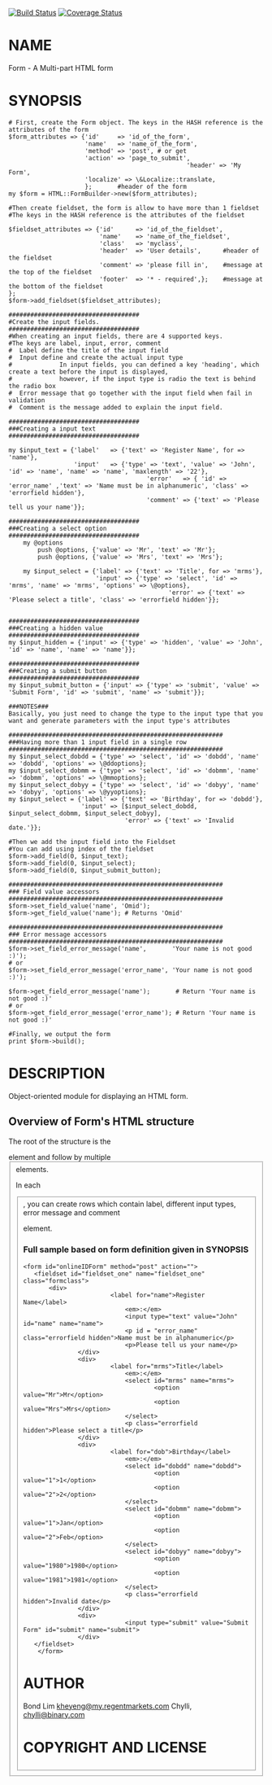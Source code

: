 [![Build Status](https://travis-ci.org/binary-com/perl-HTML-FormBuilder.svg?branch=master)](https://travis-ci.org/binary-com/perl-HTML-FormBuilder)
[![Coverage Status](https://coveralls.io/repos/binary-com/perl-HTML-FormBuilder/badge.png?branch=master)](https://coveralls.io/r/binary-com/perl-HTML-FormBuilder?branch=master)

# NAME

Form - A Multi-part HTML form

# SYNOPSIS

    # First, create the Form object. The keys in the HASH reference is the attributes of the form
    $form_attributes => {'id'     => 'id_of_the_form',
                         'name'   => 'name_of_the_form',
                         'method' => 'post', # or get
                         'action' => 'page_to_submit',
                                                     'header' => 'My Form',
                         'localize' => \&Localize::translate,
                         };       #header of the form
    my $form = HTML::FormBuilder->new($form_attributes);

    #Then create fieldset, the form is allow to have more than 1 fieldset
    #The keys in the HASH reference is the attributes of the fieldset

    $fieldset_attributes => {'id'      => 'id_of_the_fieldset',
                             'name'    => 'name_of_the_fieldset',
                             'class'   => 'myclass',
                             'header'  => 'User details',      #header of the fieldset
                             'comment' => 'please fill in',    #message at the top of the fieldset
                             'footer'  => '* - required',};    #message at the bottom of the fieldset
    };
    $form->add_fieldset($fieldset_attributes);

    ####################################
    #Create the input fields.
    ####################################
    #When creating an input fields, there are 4 supported keys.
    #The keys are label, input, error, comment
    #  Label define the title of the input field
    #  Input define and create the actual input type
    #             In input fields, you can defined a key 'heading', which create a text before the input is displayed,
    #             however, if the input type is radio the text is behind the radio box
    #  Error message that go together with the input field when fail in validation
    #  Comment is the message added to explain the input field.

    ####################################
    ###Creating a input text
    ####################################

    my $input_text = {'label'   => {'text' => 'Register Name', for => 'name'},
                      'input'   => {'type' => 'text', 'value' => 'John', 'id' => 'name', 'name' => 'name', 'maxlength' => '22'},
                                          'error'   => { 'id' => 'error_name' ,'text' => 'Name must be in alphanumeric', 'class' => 'errorfield hidden'},
                                          'comment' => {'text' => 'Please tell us your name'}};

    ####################################
    ###Creating a select option
    ####################################
        my @options
            push @options, {'value' => 'Mr', 'text' => 'Mr'};
            push @options, {'value' => 'Mrs', 'text' => 'Mrs'};

        my $input_select = {'label' => {'text' => 'Title', for => 'mrms'},
                            'input' => {'type' => 'select', 'id' => 'mrms', 'name' => 'mrms', 'options' => \@options},
                                                'error' => {'text' => 'Please select a title', 'class' => 'errorfield hidden'}};


    ####################################
    ###Creating a hidden value
    ####################################
    my $input_hidden = {'input' => {'type' => 'hidden', 'value' => 'John', 'id' => 'name', 'name' => 'name'}};

    ####################################
    ###Creating a submit button
    ####################################
    my $input_submit_button = {'input' => {'type' => 'submit', 'value' => 'Submit Form', 'id' => 'submit', 'name' => 'submit'}};

    ###NOTES###
    Basically, you just need to change the type to the input type that you want and generate parameters with the input type's attributes

    ###########################################################
    ###Having more than 1 input field in a single row
    ###########################################################
    my $input_select_dobdd = {'type' => 'select', 'id' => 'dobdd', 'name' => 'dobdd', 'options' => \@ddoptions};
    my $input_select_dobmm = {'type' => 'select', 'id' => 'dobmm', 'name' => 'dobmm', 'options' => \@mmoptions};
    my $input_select_dobyy = {'type' => 'select', 'id' => 'dobyy', 'name' => 'dobyy', 'options' => \@yyoptions};
    my $input_select = {'label' => {'text' => 'Birthday', for => 'dobdd'},
                        'input' => [$input_select_dobdd, $input_select_dobmm, $input_select_dobyy],
                                    'error' => {'text' => 'Invalid date.'}};

    #Then we add the input field into the Fieldset
    #You can add using index of the fieldset
    $form->add_field(0, $input_text);
    $form->add_field(0, $input_select);
    $form->add_field(0, $input_submit_button);

    ###########################################################
    ### Field value accessors
    ###########################################################
    $form->set_field_value('name', 'Omid');
    $form->get_field_value('name'); # Returns 'Omid'

    ###########################################################
    ### Error message accessors
    ###########################################################
    $form->set_field_error_message('name',       'Your name is not good :)');
    # or
    $form->set_field_error_message('error_name', 'Your name is not good :)');

    $form->get_field_error_message('name');       # Return 'Your name is not good :)'
    # or
    $form->get_field_error_message('error_name'); # Return 'Your name is not good :)'

    #Finally, we output the form
    print $form->build();

# DESCRIPTION

Object-oriented module for displaying an HTML form.

## Overview of Form's HTML structure

The root of the structure is the <form> element and follow by multiple <fieldset> elements.

In each <fieldset>, you can create rows which contain label, different input types, error message and comment <p> element.

### Full sample based on form definition given in SYNOPSIS

    <form id="onlineIDForm" method="post" action="">
       <fieldset id="fieldset_one" name="fieldset_one" class="formclass">
           <div>
                            <label for="name">Register Name</label>
                                <em>:</em>
                                <input type="text" value="John" id="name" name="name">
                                <p id = "error_name" class="errorfield hidden">Name must be in alphanumeric</p>
                                <p>Please tell us your name</p>
                   </div>
                   <div>
                            <label for="mrms">Title</label>
                                <em>:</em>
                                <select id="mrms" name="mrms">
                                        <option value="Mr">Mr</option>
                                        <option value="Mrs">Mrs</option>
                                </select>
                                <p class="errorfield hidden">Please select a title</p>
                   </div>
                   <div>
                            <label for="dob">Birthday</label>
                                <em>:</em>
                                <select id="dobdd" name="dobdd">
                                        <option value="1">1</option>
                                        <option value="2">2</option>
                                </select>
                                <select id="dobmm" name="dobmm">
                                        <option value="1">Jan</option>
                                        <option value="2">Feb</option>
                                </select>
                                <select id="dobyy" name="dobyy">
                                        <option value="1980">1980</option>
                                        <option value="1981">1981</option>
                                </select>
                                <p class="errorfield hidden">Invalid date</p>
                   </div>
                   <div>
                                <input type="submit" value="Submit Form" id="submit" name="submit">
                   </div>
       </fieldset>
        </form>

# AUTHOR

Bond Lim [kheyeng@my.regentmarkets.com](https://metacpan.org/pod/kheyeng@my.regentmarkets.com)
Chylli, [chylli@binary.com](https://metacpan.org/pod/chylli@binary.com)

# COPYRIGHT AND LICENSE

